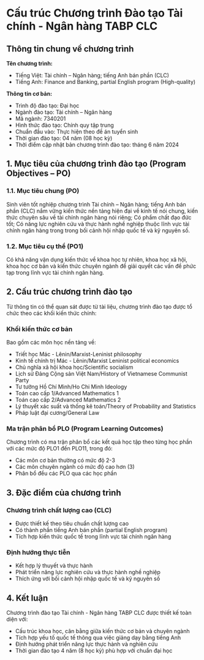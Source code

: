 # Cấu trúc Chương trình Đào tạo Tài chính - Ngân hàng TABP CLC

## Thông tin chung về chương trình

**Tên chương trình:**
- Tiếng Việt: Tài chính – Ngân hàng; tiếng Anh bán phần (CLC)
- Tiếng Anh: Finance and Banking, partial English program (High-quality)

**Thông tin cơ bản:**
- Trình độ đào tạo: Đại học
- Ngành đào tạo: Tài chính – Ngân hàng
- Mã ngành: 7340201
- Hình thức đào tạo: Chính quy tập trung
- Chuẩn đầu vào: Thực hiện theo đề án tuyển sinh
- Thời gian đào tạo: 04 năm (08 học kỳ)
- Thời điểm cập nhật bản chương trình đào tạo: tháng 6 năm 2024

## 1. Mục tiêu của chương trình đào tạo (Program Objectives – PO)

### 1.1. Mục tiêu chung (PO)
Sinh viên tốt nghiệp chương trình Tài chính – Ngân hàng; tiếng Anh bán phần (CLC) nắm vững kiến thức nền tảng hiện đại về kinh tế nói chung, kiến thức chuyên sâu về tài chính ngân hàng nói riêng; Có phẩm chất đạo đức tốt; Có năng lực nghiên cứu và thực hành nghề nghiệp thuộc lĩnh vực tài chính ngân hàng trong trong bối cảnh hội nhập quốc tế và kỹ nguyên số.

### 1.2. Mục tiêu cụ thể (PO1)
Có khả năng vận dụng kiến thức về khoa học tự nhiên, khoa học xã hội, khoa học cơ bản và kiến thức chuyên ngành để giải quyết các vấn đề phức tạp trong lĩnh vực tài chính ngân hàng.

## 2. Cấu trúc chương trình đào tạo

Từ thông tin có thể quan sát được từ tài liệu, chương trình đào tạo được tổ chức theo các khối kiến thức chính:

### Khối kiến thức cơ bản
Bao gồm các môn học nền tảng về:
- Triết học Mác - Lênin/Marxist-Leninist philosophy
- Kinh tế chính trị Mác - Lênin/Marxist Leninist political economics
- Chủ nghĩa xã hội khoa học/Scientific socialism
- Lịch sử Đảng Cộng sản Việt Nam/History of Vietnamese Communist Party
- Tư tưởng Hồ Chí Minh/Ho Chi Minh Ideology
- Toán cao cấp 1/Advanced Mathematics 1
- Toán cao cấp 2/Advanced Mathematics 2
- Lý thuyết xác suất và thống kê toán/Theory of Probability and Statistics
- Pháp luật đại cương/General Law

### Ma trận phân bổ PLO (Program Learning Outcomes)
Chương trình có ma trận phân bổ các kết quả học tập theo từng học phần với các mức độ PLO1 đến PLO11, trong đó:
- Các môn cơ bản thường có mức độ 2-3
- Các môn chuyên ngành có mức độ cao hơn (3)
- Phân bổ đều các PLO qua các học phần

## 3. Đặc điểm của chương trình

### Chương trình chất lượng cao (CLC)
- Được thiết kế theo tiêu chuẩn chất lượng cao
- Có thành phần tiếng Anh bán phần (partial English program)
- Tích hợp kiến thức quốc tế trong lĩnh vực tài chính ngân hàng

### Định hướng thực tiễn
- Kết hợp lý thuyết và thực hành
- Phát triển năng lực nghiên cứu và thực hành nghề nghiệp
- Thích ứng với bối cảnh hội nhập quốc tế và kỹ nguyên số

## 4. Kết luận

Chương trình đào tạo Tài chính - Ngân hàng TABP CLC được thiết kế toàn diện với:
- Cấu trúc khoa học, cân bằng giữa kiến thức cơ bản và chuyên ngành
- Tích hợp yếu tố quốc tế thông qua việc giảng dạy bằng tiếng Anh
- Định hướng phát triển năng lực thực hành và nghiên cứu
- Thời gian đào tạo 4 năm (8 học kỳ) phù hợp với chuẩn đại học